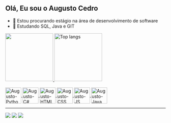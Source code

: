 ## Olá, Eu sou o Augusto Cedro
  - 🔭 Estou procurando estágio na área de desenvolvimento de software
  - 🌱 Estudando SQL, Java e GIT

<div>
  <a href="https://github.com/AugustoCedro">
   <img height="150em" src="https://github-readme-stats.vercel.app/api?username=AugustoCedro&show_icons=true&theme=dark"/>
   <img height="150em" alt="Top langs" src="https://github-readme-stats.vercel.app/api/top-langs/?username=AugustoCedro&theme=dark&layout=compact&&langs_count=8"/>
</div>
<div style="display : inline_block"><br>
  <img align="center" alt="Augusto-Python" heigh="50" width="50" src="https://cdn.jsdelivr.net/gh/devicons/devicon@latest/icons/python/python-original.svg">
  <img align="center" alt="Augusto-C#" heigh="50" width="50" src="https://cdn.jsdelivr.net/gh/devicons/devicon@latest/icons/csharp/csharp-original.svg">
  <img align="center" alt="Augusto-HTML" heigh="50" width="50" src="https://cdn.jsdelivr.net/gh/devicons/devicon@latest/icons/html5/html5-original.svg">
  <img align="center" alt="Augusto-CSS" heigh="50" width="50" src="https://cdn.jsdelivr.net/gh/devicons/devicon@latest/icons/css3/css3-original.svg">
  <img align="center" alt="Augusto-JS" heigh="50" width="50" src="https://cdn.jsdelivr.net/gh/devicons/devicon@latest/icons/javascript/javascript-original.svg">
  <img align="center" alt="Augusto-Java" heigh="50" width="50" src="https://cdn.jsdelivr.net/gh/devicons/devicon@latest/icons/java/java-original.svg">
</div>
<hr>
<div>
  <a href="mailto:augustocedro9@gmail.com" target="_blank"><img src="https://img.shields.io/badge/Gmail-D14836?style=for-the-badge&logo=gmail&logoColor=white" target="_blank"></a>
  <a href="https://www.linkedin.com/in/augusto-cedro-custodio-raj%C3%A3o-8014b826a/" target="_blank"><img src="https://img.shields.io/badge/LinkedIn-0077B5?style=for-the-badge&logo=linkedin&logoColor=white"></a>
  <a href="https://www.instagram.com/augusto_rajao/?next=%2F" target="_blank"><img src="https://img.shields.io/badge/Instagram-E4405F?style=for-the-badge&logo=instagram&logoColor=white"></a>
</div>
